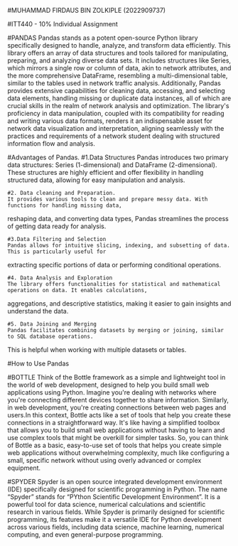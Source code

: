 #MUHAMMAD FIRDAUS BIN ZOLKIPLE (2022909737)
 
#ITT440 - 10% Individual Assignment


#PANDAS
	Pandas stands as a potent open-source Python library specifically designed to handle, analyze, and transform data efficiently. 
This library offers an array of data structures and tools tailored for manipulating, preparing, and analyzing diverse data sets. 
It includes structures like Series, which mirrors a single row or column of data, akin to network attributes, and the more comprehensive DataFrame, 
resembling a multi-dimensional table, similar to the tables used in network traffic analysis. Additionally, Pandas provides extensive capabilities for cleaning data, 
accessing, and selecting data elements, handling missing or duplicate data instances, all of which are crucial skills in the realm of network analysis and optimization. 
The library's proficiency in data manipulation, coupled with its compatibility for reading and writing various data formats, renders it an indispensable asset for network data visualization and interpretation,
aligning seamlessly with the practices and requirements of a network student dealing with structured information flow and analysis.

#Advantages of Pandas.
	#1.Data Structures
	Pandas introduces two primary data structures: Series (1-dimensional) and DataFrame (2-dimensional). 
These structures are highly efficient and offer flexibility in handling structured data, allowing for 
easy manipulation and analysis.

	#2. Data cleaning and Preparation.
	It provides various tools to clean and prepare messy data. With functions for handling missing data,
reshaping data, and converting data types, Pandas streamlines the process of getting data ready for analysis.
	
	#3.Data Filtering and Selection
	Pandas allows for intuitive slicing, indexing, and subsetting of data. This is particularly useful for
extracting specific portions of data or performing conditional operations.

	#4. Data Analysis and Exploration
	The library offers functionalities for statistical and mathematical operations on data. It enables calculations,
aggregations, and descriptive statistics, making it easier to gain insights and understand the data.

	#5. Data Joining and Merging
	Pandas facilitates combining datasets by merging or joining, similar to SQL database operations.
This is helpful when working with multiple datasets or tables.

#How to Use Pandas


#BOTTLE
	Think of the Bottle framework as a simple and lightweight tool in the world of web development, designed to help you build small web applications using Python.
Imagine you're dealing with networks where you're connecting different devices together to share information. 
Similarly, in web development, you're creating connections between web pages and users.In this context, Bottle acts like a set of tools that help you create these connections in a straightforward way. 
It's like having a simplified toolbox that allows you to build small web applications without having to learn and use complex tools that might be overkill for simpler tasks.
So, you can think of Bottle as a basic, easy-to-use set of tools that helps you create simple web applications without overwhelming complexity,
much like configuring a small, specific network without using overly advanced or complex equipment.





#SPYDER
	Spyder is an open source integrated development environment (IDE) specifically designed for scientific programming in Python. 
The name “Spyder” stands for “PYthon Scientific Development Environment”. It is a powerful tool for data science, 
numerical calculations and scientific research in various fields. While Spyder is primarily designed for scientific programming,
its features make it a versatile IDE for Python development across various fields, including data science, machine learning, 
numerical computing, and even general-purpose programming.

